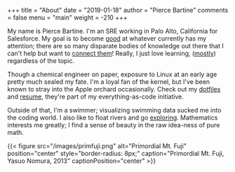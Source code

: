 +++
title = "About"
date = "2019-01-18"
author = "Pierce Bartine"
comments = false
menu = "main"
weight = -210
+++

My name is Pierce Bartine. I'm an SRE working in Palo Alto, California
for Salesforce. My goal is to become [good][2] at whatever currently has
my attention; there are so many disparate bodies of knowledge out there
that I can't help but want to [connect them][3]! Really, I just love
learning, ([mostly][4]) regardless of the topic.

Though a chemical engineer on paper, exposure to Linux at an early
age pretty much sealed my fate. I'm a loyal fan of the kernel, but I've
been known to stray into the Apple orchard occasionally. Check out my
[dotfiles][5] and [resume][6], they're part of my everything-as-code
initiative.

Outside of that, I'm a swimmer; visualizing swimming data sucked me
into the coding world. I also like to float rivers and go [exploring][7].
Mathematics interests me greatly; I find a sense of beauty in the raw
idea-ness of pure math.

{{< figure src="/images/primfuji.png"
  alt="Primordial Mt. Fuji"
  position="center"
  style="border-radius: 8px;"
  caption="Primordial Mt. Fuji, Yasuo Nomura, 2013"
  captionPosition="center" >}}


[1]: https://github.com/sharkdp/bat
[2]: https://intenseminimalism.com/2015/where-are-the-polymaths-hiding/
[3]: https://en.wikipedia.org/wiki/History_of_the_Actor_model#Relationship_to_physics
[4]: https://msdn.microsoft.com/en-us/library/dd357801.aspx
[5]: https://github.com/pbar1/dotfiles
[6]: https://github.com/pbar1/resume
[7]: https://www.reddit.com/r/outside
